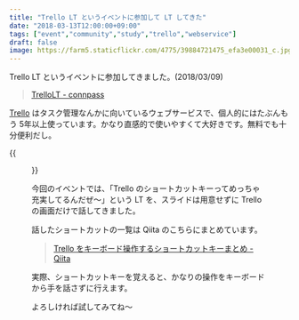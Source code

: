```yaml
---
title: "Trello LT というイベントに参加して LT してきた"
date: "2018-03-13T12:00:00+09:00"
tags: ["event","community","study","trello","webservice"]
draft: false
image: https://farm5.staticflickr.com/4775/39884721475_efa3e00031_c.jpg
---
```


Trello LT というイベントに参加してきました。(2018/03/09)

> [TrelloLT - connpass](https://connpass.com/event/79634/)

[Trello](https://trello.com/) はタスク管理なんかに向いているウェブサービスで、個人的にはたぶんもう 5年以上使っています。かなり直感的で使いやすくて大好きです。無料でも十分便利だし。

{{<figure src="https://farm5.staticflickr.com/4775/39884721475_efa3e00031_c.jpg" >}}

今回のイベントでは、「Trello のショートカットキーってめっちゃ充実してるんだぜ〜」という LT を、スライドは用意せずに Trello の画面だけで話してきました。

話したショートカットの一覧は Qiita のこちらにまとめています。

> [Trello をキーボード操作するショートカットキーまとめ - Qiita](https://qiita.com/matsuoshi/items/9e72f0b8a5b972e20999)

実際、ショートカットキーを覚えると、かなりの操作をキーボードから手を話さずに行えます。

よろしければ試してみてね〜
